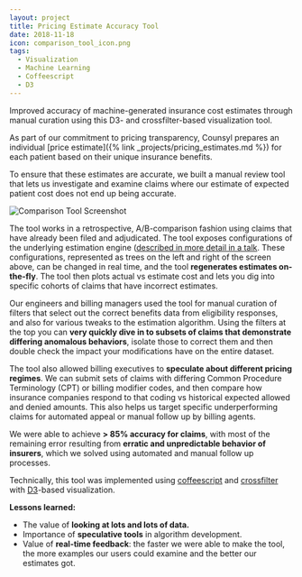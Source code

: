 ```yaml
---
layout: project
title: Pricing Estimate Accuracy Tool
date: 2018-11-18
icon: comparison_tool_icon.png
tags: 
  - Visualization
  - Machine Learning
  - Coffeescript
  - D3
---
```

Improved accuracy of machine-generated insurance cost estimates through manual curation using this D3- and crossfilter-based visualization tool.
<!--more-->


As part of our commitment to pricing transparency, Counsyl prepares an individual [price estimate]({% link _projects/pricing_estimates.md %}) for each patient based on their unique insurance benefits.  

To ensure that these estimates are accurate, we built a manual review tool that lets us investigate and examine claims where our estimate of expected patient cost does not end up being accurate.   

![Comparison Tool Screenshot](/images/projects/comparison_tool/comparison_tool_filter.png)

The tool works in a retrospective, A/B-comparison fashion using claims that have already been filed and adjudicated.  The tool exposes configurations of the underlying estimation engine ([described in more detail in a talk](/talks/20170727_estimates_pdx_python/). These configurations, represented as trees on the left and right of the screen above, can be changed in real time, and the tool **regenerates estimates on-the-fly**.  The tool then plots actual vs estimate cost and lets you dig into specific cohorts of claims that have incorrect estimates.

Our engineers and billing managers used the tool for manual curation of filters that select out the correct benefits data from eligibility responses, and also for various tweaks to the estimation algorithm.  Using the filters at the top you can **very quickly dive in to subsets of claims that demonstrate differing anomalous behaviors**, isolate those to correct them and then double check the impact your modifications have on the entire dataset. 

The tool also allowed billing executives to **speculate about different pricing regimes**. We can submit sets of claims with differing Common Procedure Terminology (CPT) or billing modifier codes, and then compare how insurance companies respond to that coding vs historical expected allowed and denied amounts. This also helps us target specific underperforming claims for automated appeal or manual follow up by billing agents.

We were able to achieve **> 85% accuracy for claims**, with most of the remaining error resulting from **erratic and unpredictable behavior of insurers**, which we solved using automated and manual follow up processes.

Technically, this tool was implemented using [coffeescript](https://coffeescript.org/) and [crossfilter](https://github.com/crossfilter/crossfilter) with [D3](https://d3js.org/)-based visualization.  

**Lessons learned:**

* The value of **looking at lots and lots of data.**
* Importance of **speculative tools** in algorithm development.
* Value of **real-time feedback**: the faster we were able to make the tool, the more examples our users could examine and the better our estimates got.



